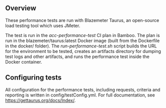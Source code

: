 ## Overview
These performance tests are run with Blazemeter Taurus, an open-source load testing tool which uses JMeter.

The test is run in the *acc-performance-test* CI plan in Bamboo. The plan is run in the blazemeter/taurus:latest Docker image (built from the Dockerfile in the docker/ folder). The *run-performance-test.sh* script builds the URL for the environment to be tested, creates an artifacts directory for dumping test logs and other artifacts, and runs the performance test inside the Docker container.

## Configuring tests
All configuration for the performance tests, including requests, criteria and reporting is written in config/testConfig.yml. For full documentation, see https://gettaurus.org/docs/Index/.
